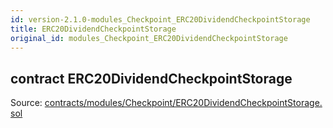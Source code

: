 ```yaml
---
id: version-2.1.0-modules_Checkpoint_ERC20DividendCheckpointStorage
title: ERC20DividendCheckpointStorage
original_id: modules_Checkpoint_ERC20DividendCheckpointStorage
---
```


<div class="contract-doc"><div class="contract"><h2 class="contract-header"><span class="contract-kind">contract</span> ERC20DividendCheckpointStorage</h2><div class="source">Source: <a href="https://github.com/PolymathNetwork/polymath-core/blob/v2.1.0/contracts/modules/Checkpoint/ERC20DividendCheckpointStorage.sol" target="_blank">contracts/modules/Checkpoint/ERC20DividendCheckpointStorage.sol</a></div></div></div>
